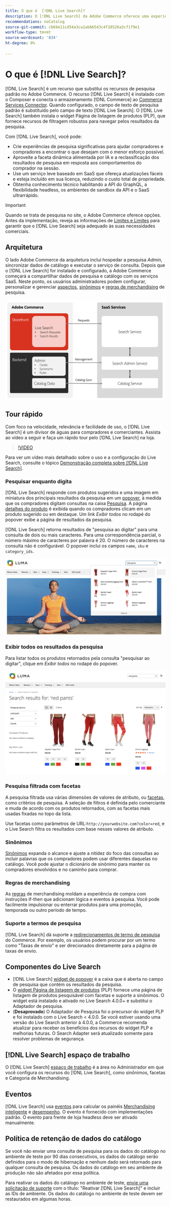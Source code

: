 ```yaml
---
title: O que é  [!DNL Live Search]?
description: O [!DNL Live Search] da Adobe Commerce oferece uma experiência de pesquisa rápida, relevante e intuitiva.
recommendations: noCatalog
source-git-commit: cb69e11cd54a3ca1ab66543c4f28526a3cf1f9e1
workflow-type: tm+mt
source-wordcount: '834'
ht-degree: 0%

---
```


# O que é [!DNL Live Search]?

[!DNL Live Search] é um recurso que substitui os recursos de pesquisa padrão no Adobe Commerce. O recurso [!DNL Live Search] é instalado com o Composer e conecta o armazenamento [!DNL Commerce] ao [Commerce Services Connector](../landing/saas.md). Quando configurado, o campo de texto de pesquisa padrão é substituído pelo campo de texto [!DNL Live Search]. O [!DNL Live Search] também instala o widget Página de listagem de produtos (PLP), que fornece recursos de filtragem robustos para navegar pelos resultados da pesquisa.

Com [!DNL Live Search], você pode:

- Crie experiências de pesquisa significativas para ajudar compradores e compradores a encontrar o que desejam com o menor esforço possível.
- Aproveite a faceta dinâmica alimentada por IA e a reclassificação dos resultados de pesquisa em resposta aos comportamentos do comprador na sessão.
- Use um serviço leve baseado em SaaS que ofereça atualizações fáceis e esteja incluído em sua licença, reduzindo o custo total de propriedade.
- Obtenha conhecimento técnico habilitando a API do GraphQL, a flexibilidade headless, os ambientes de sandbox da API e o SaaS ultrarrápido.

>[!IMPORTANT]
>
>Quando se trata de pesquisa no site, o Adobe Commerce oferece opções. Antes da implementação, reveja as informações de [Limites e Limites](boundaries-limits.md) para garantir que o [!DNL Live Search] seja adequado às suas necessidades comerciais.

## Arquitetura

O lado Adobe Commerce da arquitetura inclui hospedar a pesquisa *Admin*, sincronizar dados de catálogo e executar o serviço de consulta. Depois que o [!DNL Live Search] for instalado e configurado, a Adobe Commerce começará a compartilhar dados de pesquisa e catálogo com os serviços SaaS. Neste ponto, os usuários administradores podem configurar, personalizar e gerenciar [aspectos](facets.md), [sinônimos](synonyms.md) e [regras de merchandising](category-merch.md) de pesquisa.

![Fluxo de Dados do Live Search](assets/ls-cs-data-flow.png)

## Tour rápido

Com foco na velocidade, relevância e facilidade de uso, o [!DNL Live Search] é um divisor de águas para compradores e comerciantes. Assista ao vídeo a seguir e faça um rápido tour pelo [!DNL Live Search] na loja.

>[!VIDEO](https://video.tv.adobe.com/v/3418797?learn=on)

Para ver um vídeo mais detalhado sobre o uso e a configuração do Live Search, consulte o tópico [Demonstração completa sobre [!DNL Live Search]](https://experienceleague.adobe.com/pt-br/docs/commerce-learn/tutorials/getting-started/capabilities/live-search-full-demonstration).

### Pesquisar enquanto digita

[!DNL Live Search] responde com produtos sugeridos e uma imagem em miniatura dos principais resultados da pesquisa em um [popover](storefront-popover.md), à medida que os compradores digitam consultas na caixa [Pesquisa](https://experienceleague.adobe.com/pt-br/docs/commerce-admin/catalog/catalog/search/search). A página [detalhes do produto](https://experienceleague.adobe.com/pt-br/docs/commerce-admin/start/storefront/storefront) é exibida quando os compradores clicam em um produto sugerido ou em destaque. Um link _Exibir todos_ no rodapé do popover exibe a página de resultados da pesquisa.

[!DNL Live Search] retorna resultados de &quot;pesquisa ao digitar&quot; para uma consulta de dois ou mais caracteres. Para uma correspondência parcial, o número máximo de caracteres por palavra é 20. O número de caracteres na consulta não é configurável. O popover inclui os campos `name`, `sku` e `category_ids`.

![Exemplo de vitrine - pesquise à medida que digita](assets/storefront-search-as-you-type.png)

### Exibir todos os resultados da pesquisa

Para listar todos os produtos retornados pela consulta &quot;pesquisar ao digitar&quot;, clique em _Exibir todos_ no rodapé do popover.

![Exemplo de vitrine - aspectos do preço](assets/storefront-view-all-search-results.png)

### Pesquisa filtrada com facetas

A pesquisa filtrada usa várias dimensões de valores de atributo, ou [facetas](facets.md), como critérios de pesquisa. A seleção de filtros é definida pelo comerciante e muda de acordo com os produtos retornados, com as facetas mais usadas fixadas no topo da lista.

Use facetas como parâmetros de URL:`http://yourwebsite.com?color=red`, e o Live Search filtra os resultados com base nesses valores de atributo.

### Sinônimos

[Sinônimos](synonyms.md) expanda o alcance e ajuste a nitidez do foco das consultas ao incluir palavras que os compradores podem usar diferentes daquelas no catálogo. Você pode ajustar o dicionário de sinônimo para manter os compradores envolvidos e no caminho para comprar.

### Regras de merchandising

As [regras](rules.md) de merchandising moldam a experiência de compra com instruções if-then que adicionam lógica e eventos à pesquisa. Você pode facilmente impulsionar ou enterrar produtos para uma promoção, temporada ou outro período de tempo.

### Suporte a termos de pesquisa

[!DNL Live Search] dá suporte a [redirecionamentos de termo de pesquisa](https://experienceleague.adobe.com/pt-br/docs/commerce-admin/catalog/catalog/search/search-terms) do Commerce. Por exemplo, os usuários podem procurar por um termo como &quot;Taxas de envio&quot; e ser direcionados diretamente para a página de taxas de envio.

## Componentes do Live Search

- [!DNL Live Search] [widget de popover](storefront-popover.md) é a caixa que é aberta no campo de pesquisa que contém os resultados da pesquisa.
- O [widget Página de listagem de produtos](plp-styling.md) (PLP) fornece uma página de listagem de produtos pesquisável com facetas e suporte a sinônimos. O widget está instalado e ativado no Live Search 4.0.0+ e substitui o Adaptador de pesquisa.
- (**Desaprovado**) O Adaptador de Pesquisa foi o precursor do widget PLP e foi instalado com o Live Search &lt; 4.0.0. Se você estiver usando uma versão do Live Search anterior à 4.0.0, a Commerce recomenda atualizar para receber os benefícios dos recursos do widget PLP e melhorias futuras. O Search Adapter será atualizado somente para resolver problemas de segurança.

## [!DNL Live Search] espaço de trabalho

O [!DNL Live Search] [espaço de trabalho](workspace.md) é a área no Administrador em que você configura os recursos do [!DNL Live Search], como sinônimos, facetas e Categoria de Merchandising.

## Eventos

[!DNL Live Search] usa [eventos](events.md) para calcular os painéis [Merchandising inteligente](category-merch.md) e [desempenho](performance.md). O evento é fornecido com implementações padrão. O evento para frente de loja headless deve ser ativado manualmente.

## Política de retenção de dados do catálogo

Se você não enviar uma consulta de pesquisa para os dados do catálogo no ambiente de teste por 90 dias consecutivos, os dados do catálogo serão definidos para o modo de hibernação e nenhum dado será retornado para qualquer consulta de pesquisa. Os dados do catálogo em seu ambiente de produção não são afetados por essa política.

Para reativar os dados do catálogo no ambiente de teste, [envie uma solicitação de suporte](https://experienceleague.adobe.com/pt-br/docs/commerce-knowledge-base/kb/help-center-guide/magento-help-center-user-guide#experience-league-start-page) com o título: &quot;Reativar [!DNL Live Search]&quot; e incluir as IDs de ambiente. Os dados do catálogo no ambiente de teste devem ser restaurados em algumas horas.
